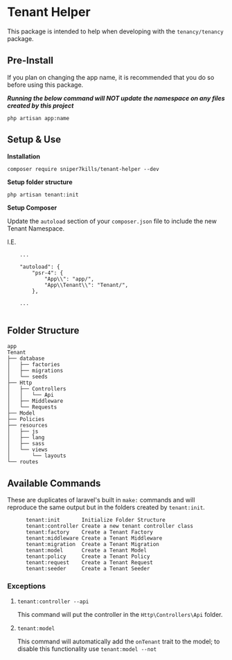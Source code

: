 # Tenant Helper
This package is intended to help when developing with the `tenancy/tenancy` package.

## Pre-Install
If you plan on changing the app name, it is recommended that you do so before using this package.

***Running the below command will NOT update the namespace on any files created by this project***
```
php artisan app:name
```
## Setup & Use

**Installation**
```
composer require sniper7kills/tenant-helper --dev
```
**Setup folder structure**
```
php artisan tenant:init
```
**Setup Composer**

Update the `autoload` section of your `composer.json` file to include the new Tenant Namespace.

I.E.
```
    ...
    
    "autoload": {
        "psr-4": {
            "App\\": "app/",
            "App\\Tenant\\": "Tenant/",
        },
        
    ...
   
```
## Folder Structure
```
app
Tenant
├── database
│   ├── factories
│   ├── migrations
│   └── seeds
├── Http
│   ├── Controllers
│   │   └── Api
│   ├── Middleware
│   └── Requests
├── Model
├── Policies
├── resources
│   ├── js
│   ├── lang
│   ├── sass
│   └── views
│       └── layouts
└── routes

```

## Available Commands
These are duplicates of laravel's built in `make:` commands and will reproduce the same output but in the folders created by `tenant:init`.
```
      tenant:init       Initialize Folder Structure           
      tenant:controller Create a new tenant controller class  
      tenant:factory    Create a Tenant Factory               
      tenant:middleware Create a Tenant Middleware            
      tenant:migration  Create a Tenant Migration             
      tenant:model      Create a Tenant Model                 
      tenant:policy     Create a Tenant Policy                
      tenant:request    Create a Tenant Request               
      tenant:seeder     Create a Tenant Seeder 
```

### Exceptions
1) `tenant:controller --api`
    
    This command will put the controller in the `Http\Controllers\Api` folder.
1) `tenant:model`

    This command will automatically add the `onTenant` trait to the model; to disable this functionality use `tenant:model --not`